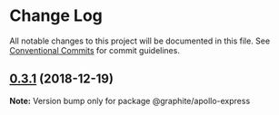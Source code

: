 # Change Log

All notable changes to this project will be documented in this file.
See [Conventional Commits](https://conventionalcommits.org) for commit guidelines.

## [0.3.1](https://github.com/graphitejs/graphitejs/compare/v0.3.0...v0.3.1) (2018-12-19)

**Note:** Version bump only for package @graphite/apollo-express
